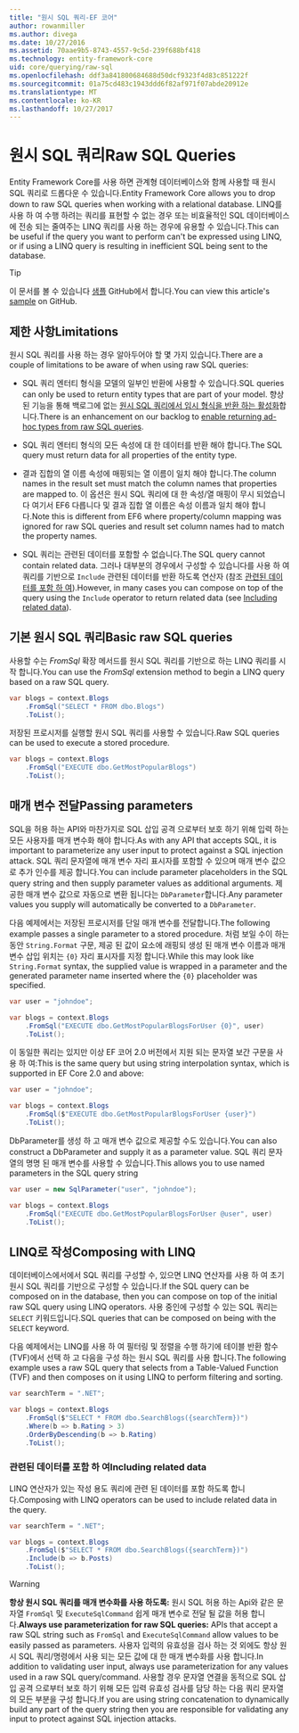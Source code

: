 ```yaml
---
title: "원시 SQL 쿼리-EF 코어"
author: rowanmiller
ms.author: divega
ms.date: 10/27/2016
ms.assetid: 70aae9b5-8743-4557-9c5d-239f688bf418
ms.technology: entity-framework-core
uid: core/querying/raw-sql
ms.openlocfilehash: ddf3a841800684688d50dcf9323f4d83c851222f
ms.sourcegitcommit: 01a75cd483c1943ddd6f82af971f07abde20912e
ms.translationtype: MT
ms.contentlocale: ko-KR
ms.lasthandoff: 10/27/2017
---
```

# <a name="raw-sql-queries"></a><span data-ttu-id="f5a96-102">원시 SQL 쿼리</span><span class="sxs-lookup"><span data-stu-id="f5a96-102">Raw SQL Queries</span></span>

<span data-ttu-id="f5a96-103">Entity Framework Core를 사용 하면 관계형 데이터베이스와 함께 사용할 때 원시 SQL 쿼리로 드롭다운 수 있습니다.</span><span class="sxs-lookup"><span data-stu-id="f5a96-103">Entity Framework Core allows you to drop down to raw SQL queries when working with a relational database.</span></span> <span data-ttu-id="f5a96-104">LINQ를 사용 하 여 수행 하려는 쿼리를 표현할 수 없는 경우 또는 비효율적인 SQL 데이터베이스에 전송 되는 줄여주는 LINQ 쿼리를 사용 하는 경우에 유용할 수 있습니다.</span><span class="sxs-lookup"><span data-stu-id="f5a96-104">This can be useful if the query you want to perform can't be expressed using LINQ, or if using a LINQ query is resulting in inefficient SQL being sent to the database.</span></span>

> [!TIP]  
> <span data-ttu-id="f5a96-105">이 문서를 볼 수 있습니다 [샘플](https://github.com/aspnet/EntityFramework.Docs/tree/master/samples/core/Querying) GitHub에서 합니다.</span><span class="sxs-lookup"><span data-stu-id="f5a96-105">You can view this article's [sample](https://github.com/aspnet/EntityFramework.Docs/tree/master/samples/core/Querying) on GitHub.</span></span>

## <a name="limitations"></a><span data-ttu-id="f5a96-106">제한 사항</span><span class="sxs-lookup"><span data-stu-id="f5a96-106">Limitations</span></span>

<span data-ttu-id="f5a96-107">원시 SQL 쿼리를 사용 하는 경우 알아두어야 할 몇 가지 있습니다.</span><span class="sxs-lookup"><span data-stu-id="f5a96-107">There are a couple of limitations to be aware of when using raw SQL queries:</span></span>
* <span data-ttu-id="f5a96-108">SQL 쿼리 엔터티 형식을 모델의 일부인 반환에 사용할 수 있습니다.</span><span class="sxs-lookup"><span data-stu-id="f5a96-108">SQL queries can only be used to return entity types that are part of your model.</span></span> <span data-ttu-id="f5a96-109">향상 된 기능을 통해 백로그에 없는 [원시 SQL 쿼리에서 임시 형식을 반환 하는 활성화](https://github.com/aspnet/EntityFramework/issues/1862)합니다.</span><span class="sxs-lookup"><span data-stu-id="f5a96-109">There is an enhancement on our backlog to [enable returning ad-hoc types from raw SQL queries](https://github.com/aspnet/EntityFramework/issues/1862).</span></span>

* <span data-ttu-id="f5a96-110">SQL 쿼리 엔터티 형식의 모든 속성에 대 한 데이터를 반환 해야 합니다.</span><span class="sxs-lookup"><span data-stu-id="f5a96-110">The SQL query must return data for all properties of the entity type.</span></span>

* <span data-ttu-id="f5a96-111">결과 집합의 열 이름 속성에 매핑되는 열 이름이 일치 해야 합니다.</span><span class="sxs-lookup"><span data-stu-id="f5a96-111">The column names in the result set must match the column names that properties are mapped to.</span></span> <span data-ttu-id="f5a96-112">이 옵션은 원시 SQL 쿼리에 대 한 속성/열 매핑이 무시 되었습니다 여기서 EF6 다릅니다 및 결과 집합 열 이름은 속성 이름과 일치 해야 합니다.</span><span class="sxs-lookup"><span data-stu-id="f5a96-112">Note this is different from EF6 where property/column mapping was ignored for raw SQL queries and result set column names had to match the property names.</span></span>

* <span data-ttu-id="f5a96-113">SQL 쿼리는 관련된 데이터를 포함할 수 없습니다.</span><span class="sxs-lookup"><span data-stu-id="f5a96-113">The SQL query cannot contain related data.</span></span> <span data-ttu-id="f5a96-114">그러나 대부분의 경우에서 구성할 수 있습니다를 사용 하 여 쿼리를 기반으로 `Include` 관련된 데이터를 반환 하도록 연산자 (참조 [관련된 데이터를 포함 하 여](#including-related-data)).</span><span class="sxs-lookup"><span data-stu-id="f5a96-114">However, in many cases you can compose on top of the query using the `Include` operator to return related data (see [Including related data](#including-related-data)).</span></span>

## <a name="basic-raw-sql-queries"></a><span data-ttu-id="f5a96-115">기본 원시 SQL 쿼리</span><span class="sxs-lookup"><span data-stu-id="f5a96-115">Basic raw SQL queries</span></span>

<span data-ttu-id="f5a96-116">사용할 수는 *FromSql* 확장 메서드를 원시 SQL 쿼리를 기반으로 하는 LINQ 쿼리를 시작 합니다.</span><span class="sxs-lookup"><span data-stu-id="f5a96-116">You can use the *FromSql* extension method to begin a LINQ query based on a raw SQL query.</span></span>

<!-- [!code-csharp[Main](samples/core/Querying/Querying/RawSQL/Sample.cs)] -->
``` csharp
var blogs = context.Blogs
    .FromSql("SELECT * FROM dbo.Blogs")
    .ToList();
```

<span data-ttu-id="f5a96-117">저장된 프로시저를 실행할 원시 SQL 쿼리를 사용할 수 있습니다.</span><span class="sxs-lookup"><span data-stu-id="f5a96-117">Raw SQL queries can be used to execute a stored procedure.</span></span>

<!-- [!code-csharp[Main](samples/core/Querying/Querying/RawSQL/Sample.cs)] -->
``` csharp
var blogs = context.Blogs
    .FromSql("EXECUTE dbo.GetMostPopularBlogs")
    .ToList();
```

## <a name="passing-parameters"></a><span data-ttu-id="f5a96-118">매개 변수 전달</span><span class="sxs-lookup"><span data-stu-id="f5a96-118">Passing parameters</span></span>

<span data-ttu-id="f5a96-119">SQL을 허용 하는 API와 마찬가지로 SQL 삽입 공격 으로부터 보호 하기 위해 입력 하는 모든 사용자를 매개 변수화 해야 합니다.</span><span class="sxs-lookup"><span data-stu-id="f5a96-119">As with any API that accepts SQL, it is important to parameterize any user input to protect against a SQL injection attack.</span></span> <span data-ttu-id="f5a96-120">SQL 쿼리 문자열에 매개 변수 자리 표시자를 포함할 수 있으며 매개 변수 값으로 추가 인수를 제공 합니다.</span><span class="sxs-lookup"><span data-stu-id="f5a96-120">You can include parameter placeholders in the SQL query string and then supply parameter values as additional arguments.</span></span> <span data-ttu-id="f5a96-121">제공한 매개 변수 값으로 자동으로 변환 됩니다는 `DbParameter`합니다.</span><span class="sxs-lookup"><span data-stu-id="f5a96-121">Any parameter values you supply will automatically be converted to a `DbParameter`.</span></span>

<span data-ttu-id="f5a96-122">다음 예제에서는 저장된 프로시저를 단일 매개 변수를 전달합니다.</span><span class="sxs-lookup"><span data-stu-id="f5a96-122">The following example passes a single parameter to a stored procedure.</span></span> <span data-ttu-id="f5a96-123">처럼 보일 수이 하는 동안 `String.Format` 구문, 제공 된 값이 요소에 래핑되 생성 된 매개 변수 이름과 매개 변수 삽입 위치는 `{0}` 자리 표시자를 지정 합니다.</span><span class="sxs-lookup"><span data-stu-id="f5a96-123">While this may look like `String.Format` syntax, the supplied value is wrapped in a parameter and the generated parameter name inserted where the `{0}` placeholder was specified.</span></span>

<!-- [!code-csharp[Main](samples/core/Querying/Querying/RawSQL/Sample.cs)] -->
``` csharp
var user = "johndoe";

var blogs = context.Blogs
    .FromSql("EXECUTE dbo.GetMostPopularBlogsForUser {0}", user)
    .ToList();
```

<span data-ttu-id="f5a96-124">이 동일한 쿼리는 있지만 이상 EF 코어 2.0 버전에서 지원 되는 문자열 보간 구문을 사용 하 여:</span><span class="sxs-lookup"><span data-stu-id="f5a96-124">This is the same query but using string interpolation syntax, which is supported in EF Core 2.0 and above:</span></span>

<!-- [!code-csharp[Main](samples/core/Querying/Querying/RawSQL/Sample.cs)] -->
``` csharp
var user = "johndoe";

var blogs = context.Blogs
    .FromSql($"EXECUTE dbo.GetMostPopularBlogsForUser {user}")
    .ToList();
```

<span data-ttu-id="f5a96-125">DbParameter를 생성 하 고 매개 변수 값으로 제공할 수도 있습니다.</span><span class="sxs-lookup"><span data-stu-id="f5a96-125">You can also construct a DbParameter and supply it as a parameter value.</span></span> <span data-ttu-id="f5a96-126">SQL 쿼리 문자열의 명명 된 매개 변수를 사용할 수 있습니다.</span><span class="sxs-lookup"><span data-stu-id="f5a96-126">This allows you to use named parameters in the SQL query string</span></span>

<!-- [!code-csharp[Main](samples/core/Querying/Querying/RawSQL/Sample.cs)] -->
``` csharp
var user = new SqlParameter("user", "johndoe");

var blogs = context.Blogs
    .FromSql("EXECUTE dbo.GetMostPopularBlogsForUser @user", user)
    .ToList();
```

## <a name="composing-with-linq"></a><span data-ttu-id="f5a96-127">LINQ로 작성</span><span class="sxs-lookup"><span data-stu-id="f5a96-127">Composing with LINQ</span></span>

<span data-ttu-id="f5a96-128">데이터베이스에서에서 SQL 쿼리를 구성할 수, 있으면 LINQ 연산자를 사용 하 여 초기 원시 SQL 쿼리를 기반으로 구성할 수 있습니다.</span><span class="sxs-lookup"><span data-stu-id="f5a96-128">If the SQL query can be composed on in the database, then you can compose on top of the initial raw SQL query using LINQ operators.</span></span> <span data-ttu-id="f5a96-129">사용 중인에 구성할 수 있는 SQL 쿼리는 `SELECT` 키워드입니다.</span><span class="sxs-lookup"><span data-stu-id="f5a96-129">SQL queries that can be composed on being with the `SELECT` keyword.</span></span>

<span data-ttu-id="f5a96-130">다음 예제에서는 LINQ를 사용 하 여 필터링 및 정렬을 수행 하기에 테이블 반환 함수 (TVF)에서 선택 하 고 다음을 구성 하는 원시 SQL 쿼리를 사용 합니다.</span><span class="sxs-lookup"><span data-stu-id="f5a96-130">The following example uses a raw SQL query that selects from a Table-Valued Function (TVF) and then composes on it using LINQ to perform filtering and sorting.</span></span>

<!-- [!code-csharp[Main](samples/core/Querying/Querying/RawSQL/Sample.cs)] -->
``` csharp
var searchTerm = ".NET";

var blogs = context.Blogs
    .FromSql($"SELECT * FROM dbo.SearchBlogs({searchTerm})")
    .Where(b => b.Rating > 3)
    .OrderByDescending(b => b.Rating)
    .ToList();
```

### <a name="including-related-data"></a><span data-ttu-id="f5a96-131">관련된 데이터를 포함 하 여</span><span class="sxs-lookup"><span data-stu-id="f5a96-131">Including related data</span></span>

<span data-ttu-id="f5a96-132">LINQ 연산자가 있는 작성 용도 쿼리에 관련 된 데이터를 포함 하도록 합니다.</span><span class="sxs-lookup"><span data-stu-id="f5a96-132">Composing with LINQ operators can be used to include related data in the query.</span></span>

<!-- [!code-csharp[Main](samples/core/Querying/Querying/RawSQL/Sample.cs)] -->
``` csharp
var searchTerm = ".NET";

var blogs = context.Blogs
    .FromSql($"SELECT * FROM dbo.SearchBlogs({searchTerm})")
    .Include(b => b.Posts)
    .ToList();
```

> [!WARNING]  
> <span data-ttu-id="f5a96-133">**항상 원시 SQL 쿼리를 매개 변수화를 사용 하도록:** 원시 SQL 허용 하는 Api와 같은 문자열 `FromSql` 및 `ExecuteSqlCommand` 쉽게 매개 변수로 전달 될 값을 허용 합니다.</span><span class="sxs-lookup"><span data-stu-id="f5a96-133">**Always use parameterization for raw SQL queries:** APIs that accept a raw SQL string such as `FromSql` and `ExecuteSqlCommand` allow values to be easily passed as parameters.</span></span> <span data-ttu-id="f5a96-134">사용자 입력의 유효성을 검사 하는 것 외에도 항상 원시 SQL 쿼리/명령에서 사용 되는 모든 값에 대 한 매개 변수화를 사용 합니다.</span><span class="sxs-lookup"><span data-stu-id="f5a96-134">In addition to validating user input, always use parameterization for any values used in a raw SQL query/command.</span></span> <span data-ttu-id="f5a96-135">사용할 경우 문자열 연결을 동적으로 SQL 삽입 공격 으로부터 보호 하기 위해 모든 입력 유효성 검사를 담당 하는 다음 쿼리 문자열의 모든 부분을 구성 합니다.</span><span class="sxs-lookup"><span data-stu-id="f5a96-135">If you are using string concatenation to dynamically build any part of the query string then you are responsible for validating any input to protect against SQL injection attacks.</span></span>
